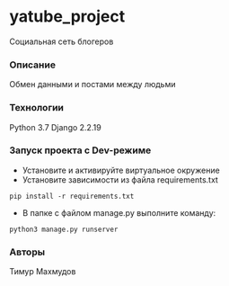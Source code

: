 # yatube_project
Социальная сеть блогеров
### Описание
Обмен данными и постами между людьми
### Технологии
Python 3.7
Django 2.2.19
### Запуск проекта с Dev-режиме
- Установите и активируйте виртуальное окружение
- Установите зависимости из файла requirements.txt
```
pip install -r requirements.txt
```
- В папке с файлом manage.py выполните команду:
```
python3 manage.py runserver
```
### Авторы
Тимур Махмудов